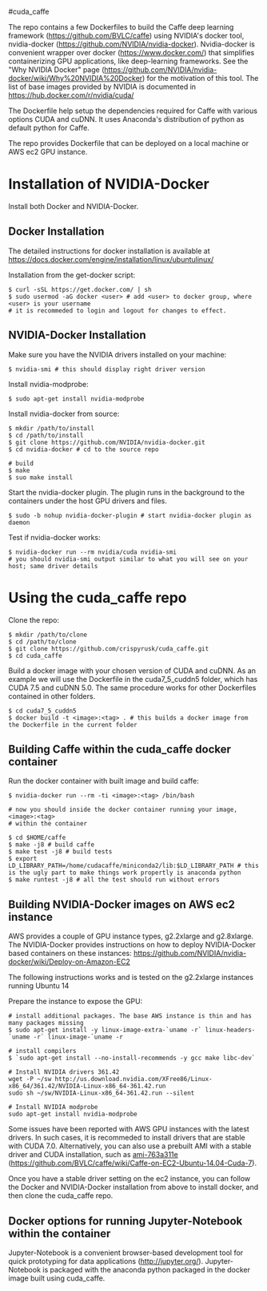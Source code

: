 #cuda_caffe 

The repo contains a few Dockerfiles to build the Caffe deep learning framework (https://github.com/BVLC/caffe) using NVIDIA's docker tool, nvidia-docker (https://github.com/NVIDIA/nvidia-docker). Nvidia-docker is convenient wrapper over docker (https://www.docker.com/) that simplifies containerizing GPU applications, like deep-learning frameworks. See the "Why NVIDIA Docker" page (https://github.com/NVIDIA/nvidia-docker/wiki/Why%20NVIDIA%20Docker) for the motivation of this tool. The list of base images provided by NVIDIA is documented in https://hub.docker.com/r/nvidia/cuda/


The Dockerfile help setup the dependencies required for Caffe with various options CUDA and cuDNN. It uses Anaconda's distribution of python as default python for Caffe.

The repo provides Dockerfile that can be deployed on a local machine or AWS ec2 GPU instance.

# Installation of NVIDIA-Docker

Install both Docker and NVIDIA-Docker.

## Docker Installation

The detailed instructions for docker installation is available at https://docs.docker.com/engine/installation/linux/ubuntulinux/

Installation from the get-docker script:
```
$ curl -sSL https://get.docker.com/ | sh
$ sudo usermod -aG docker <user> # add <user> to docker group, where <user> is your username
# it is recommeded to login and logout for changes to effect.
```

## NVIDIA-Docker Installation

Make sure you have the NVIDIA drivers installed on your machine:
```
$ nvidia-smi # this should display right driver version
```

Install nvidia-modprobe:
```
$ sudo apt-get install nvidia-modprobe
```

Install nvidia-docker from source:
```
$ mkdir /path/to/install
$ cd /path/to/install
$ git clone https://github.com/NVIDIA/nvidia-docker.git
$ cd nvidia-docker # cd to the source repo
 
# build
$ make
$ suo make install 
```

Start the nvidia-docker plugin. The plugin runs in the background to the containers under the host GPU drivers and files.
```
$ sudo -b nohup nvidia-docker-plugin # start nvidia-docker plugin as daemon
```

Test if nvidia-docker works:
```
$ nvidia-docker run --rm nvidia/cuda nvidia-smi
# you should nvidia-smi output similar to what you will see on your host; same driver details
```

# Using the cuda_caffe repo

Clone the repo:
```
$ mkdir /path/to/clone
$ cd /path/to/clone
$ git clone https://github.com/crispyrusk/cuda_caffe.git
$ cd cuda_caffe
```

Build a docker image with your chosen version of CUDA and cuDNN. As an example we will use the Dockerfile in the cuda7_5_cuddn5 folder, which has CUDA 7.5 and cuDNN 5.0. The same procedure works for other Dockerfiles contained in other folders.
```
$ cd cuda7_5_cuddn5
$ docker build -t <image>:<tag> . # this builds a docker image from the Dockerfile in the current folder
```

## Building Caffe within the cuda_caffe docker container

Run the docker container with built image and build caffe:
```
$ nvidia-docker run --rm -ti <image>:<tag> /bin/bash

# now you should inside the docker container running your image, <image>:<tag>
# within the container

$ cd $HOME/caffe
$ make -j8 # build caffe
$ make test -j8 # build tests
$ export LD_LIBRARY_PATH=/home/cudacaffe/miniconda2/lib:$LD_LIBRARY_PATH # this is the ugly part to make things work propertly is anaconda python
$ make runtest -j8 # all the test should run without errors
```

## Building NVIDIA-Docker images on AWS ec2 instance

AWS provides a couple of GPU instance types, g2.2xlarge and g2.8xlarge. The NVIDIA-Docker provides instructions on how to deploy NVIDIA-Docker based containers on these instances: https://github.com/NVIDIA/nvidia-docker/wiki/Deploy-on-Amazon-EC2

The following instructions works and is tested on the g2.2xlarge instances running Ubuntu 14

Prepare the instance to expose the GPU:
```
# install additional packages. The base AWS instance is thin and has many packages missing
$ sudo apt-get install -y linux-image-extra-`uname -r` linux-headers-`uname -r` linux-image-`uname -r 

# install compilers
$ `sudo apt-get install --no-install-recommends -y gcc make libc-dev`

# Install NVIDIA drivers 361.42
wget -P ~/sw http://us.download.nvidia.com/XFree86/Linux-x86_64/361.42/NVIDIA-Linux-x86_64-361.42.run
sudo sh ~/sw/NVIDIA-Linux-x86_64-361.42.run --silent

# Install NVIDIA modprobe
sudo apt-get install nvidia-modprobe
```

Some issues have been reported with AWS GPU instances with the latest drivers. In such cases, it is recommeded to install drivers that are stable with CUDA 7.0. Alternatively, you can also use a prebuilt AMI with a stable driver and CUDA installation, such as [ami-763a311e](https://console.aws.amazon.com/ec2/v2/home?region=us-east-1#LaunchInstanceWizard:ami=ami-763a311e) (https://github.com/BVLC/caffe/wiki/Caffe-on-EC2-Ubuntu-14.04-Cuda-7). 

Once you have a stable driver setting on the ec2 instance, you can follow the Docker and NVIDIA-Docker installation from above to install docker, and then clone the cuda_caffe repo.

## Docker options for running Jupyter-Notebook within the container

Jupyter-Notebook is a convenient browser-based development tool for quick prototyping for data applications (http://jupyter.org/). Jupyter-Notebook is packaged with the anaconda python packaged in the docker image built using cuda_caffe. 





